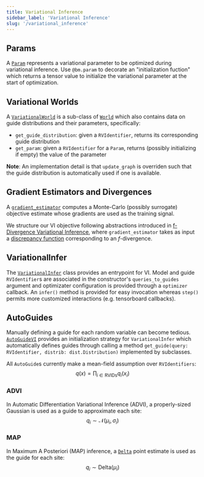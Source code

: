 ```yaml
---
title: Variational Inference
sidebar_label: 'Variational Inference'
slug: '/variational_inference'
---
```


## Params
A [`Param`](https://beanmachine.org/api/beanmachine.ppl.model.html?highlight=param#beanmachine.ppl.model.param) represents
a variational parameter to be optimized during variational inference.
Use `@bm.param` to decorate an "initialization fuction" which returns a
tensor value to initialize the variational parameter at the start of optimization.

## Variational Worlds
A [`VariationalWorld`](https://beanmachine.org/api/beanmachine.ppl.inference.vi.variational_world.html#beanmachine.ppl.inference.vi.variational_world.VariationalWorld)
is a sub-class of [`World`](https://beanmachine.org/api/beanmachine.ppl.world.html#beanmachine.ppl.world.World)
which also contains data on guide distributions and their parameters, specifically:

 - `get_guide_distribution`: given a `RVIdentifier`, returns its corresponding guide distribution
 - `get_param`: given a `RVIdentifier` for a `Param`, returns (possibly initializing if empty) the value of the parameter

__Note__: An implementation detail is that `update_graph` is overriden such that the
guide distribution is automatically used if one is available.

## Gradient Estimators and Divergences
A [`gradient_estimator`](https://beanmachine.org/api/beanmachine.ppl.inference.vi.gradient_estimator.html)
computes a Monte-Carlo (possibly surrogate) objective estimate whose gradients
are used as the training signal.

We structure our VI objective following abstractions introduced in
[f-Divergence Variational Inference](https://arxiv.org/abs/2009.13093), where
`gradient_estimator` takes as input a [discrepancy
function](https://beanmachine.org/api/beanmachine.ppl.inference.vi.discrepancy.html)
corresponding to an $f$-divergence.

## VariationalInfer
The [`VariationalInfer`](https://beanmachine.org/api/beanmachine.ppl.inference.vi.variational_infer.html#beanmachine.ppl.inference.vi.variational_infer.VariationalInfer)
class provides an entrypoint for VI. Model and guide `RVIdentifier`s are associated in the
constructor's `queries_to_guides` argument and optimizater configuration is provided through
a `optimizer` callback. An `infer()` method is provided for easy invocation whereas `step()`
permits more customized interactions (e.g. tensorboard callbacks).


## AutoGuides
Manually defining a guide for each random variable can become tedious.
[`AutoGuideVI`](https://beanmachine.org/api/beanmachine.ppl.inference.vi.autoguide.html#beanmachine.ppl.inference.vi.autoguide.AutoGuideVI)
provides an initialization strategy for `VariationalInfer` which
automatically defines guides through calling a method
`get_guide(query: RVIdentifier, distrib: dist.Distribution)` implemented by
subclasses.

All `AutoGuide`s currently make a mean-field assumption over `RVIdentifiers`:
$$q(x) = \prod_{i \in \text{RVIDs}} q_i(x_i)$$

### ADVI

In Automatic Differentiation Variational Inference (ADVI),
a properly-sized Gaussian is used as a guide to approximate each site:
$$q_i \sim \mathcal{N}(\mu_i, \sigma_i)$$

### MAP

In Maximum A Posteriori (MAP) inference,
a [`Delta`](https://beanmachine.org/api/beanmachine.ppl.distributions.html#beanmachine.ppl.distributions.Delta)
point estimate is used as the guide for each site:
$$q_i \sim \text{Delta}(\mu_i)$$
